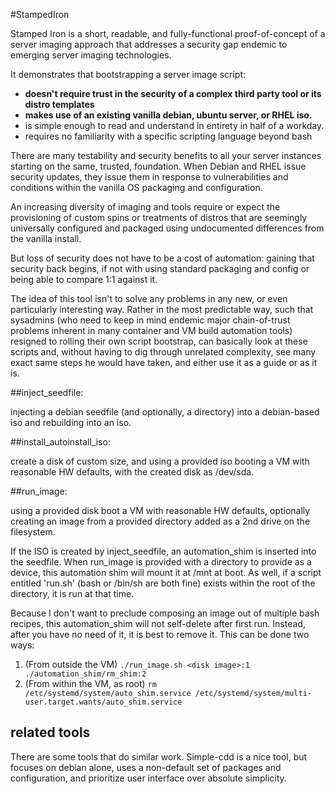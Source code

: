 #StampedIron

Stamped Iron is a short, readable, and fully-functional proof-of-concept of a server imaging approach that addresses a security gap endemic to emerging server imaging technologies.

It demonstrates that bootstrapping a server image script:

 * **doesn't require trust in the security of a complex third party tool or its distro templates**
 * **makes use of an existing vanilla debian, ubuntu server, or RHEL iso.**
 * is simple enough to read and understand in entirety in half of a workday.
 * requires no familiarity with a specific scripting language beyond bash

  There are many testability and security benefits to all your server instances starting on the same, trusted, foundation. When Debian and RHEL issue security updates, they issue them in response to vulnerabilities and conditions within the vanilla OS packaging and configuration.

  An increasing diversity of imaging and tools require or expect the provisioning of custom spins or treatments of distros that are seemingly universally configured and packaged using undocumented differences from the vanilla install.

 But loss of security does not have to be a cost of automation: gaining that security back begins, if not with using standard packaging and config or being able to compare 1:1 against it.

  The idea of this tool isn't to solve any problems in any new, or even particularly interesting way. Rather in the most predictable way, such that sysadmins (who need to keep in mind endemic major chain-of-trust problems inherent in many container and VM build automation tools) resigned to rolling their own script bootstrap, can basically look at these scripts and, without having to dig through unrelated complexity, see many exact same steps he would have taken, and either use it as a guide or as it is.

##inject_seedfile:

injecting a debian seedfile (and optionally, a directory) into a debian-based iso and rebuilding into an iso.

##install_autoinstall_iso:

create a disk of custom size, and using a provided iso booting a VM with reasonable HW defaults, with the created disk as /dev/sda.

##run_image:

using a provided disk boot a VM with reasonable HW defaults, optionally creating an image from a provided directory added as a 2nd drive on the filesystem.

If the ISO is created by inject_seedfile, an automation_shim is inserted into the seedfile. When run_image is provided with a directory to provide as a device, this automation shim will mount it at /mnt at boot. As well, if a script entitled 'run.sh' (bash or /bin/sh are both fine) exists within the root of the directory, it is run at that time.

Because I don't want to preclude composing an image out of multiple bash recipes, this automation_shim will not self-delete after first run. Instead, after you have no need of it, it is best to remove it. This can be done two ways:

1. (From outside the VM) ```./run_image.sh <disk image>:1 ./automation_shim/rm_shim:2```
2. (From within the VM, as root) ```rm /etc/systemd/system/auto_shim.service /etc/systemd/system/multi-user.target.wants/auto_shim.service```

## related tools

There are some tools that do similar work. Simple-cdd is a nice tool, but focuses on debian alone, uses a non-default set of packages and configuration, and prioritize user interface over absolute simplicity.